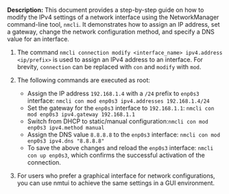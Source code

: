 
**Description:**
This document provides a step-by-step guide on how to modify the IPv4 settings of a network interface using the NetworkManager 
command-line tool, `nmcli`. It demonstrates how to assign an IP address, set a gateway, change the network configuration method, 
and specify a DNS value for an interface.

1. The command `nmcli connection modify <interface_name> ipv4.address <ip/prefix>` is used to assign an IPv4 address to an interface.
For brevity, `connection` can be replaced with `con` and `modify` with `mod`.

2. The following commands are executed as root:

   - Assign the IP address `192.168.1.4` with a `/24` prefix to `enp0s3` interface:  `nmcli con mod enp0s3 ipv4.addresses 192.168.1.4/24`
   - Set the gateway for the `enp0s3` interface to `192.168.1.1`: `nmcli con mod enp0s3 ipv4.gateway 192.168.1.1`
   - Switch from DHCP to static/manual configuration:`nmcli con mod enp0s3 ipv4.method manual`
   - Assign the DNS value `8.8.8.8` to the `enp0s3` interface:  `nmcli con mod enp0s3 ipv4.dns "8.8.8.8"`
   - To save the above changes and reload the `enp0s3` interface: `nmcli con up enp0s3`, which confirms the successful activation of the connection.

3. For users who prefer a graphical interface for network configurations, you can use nmtui to achieve the same settings in a GUI environment.
